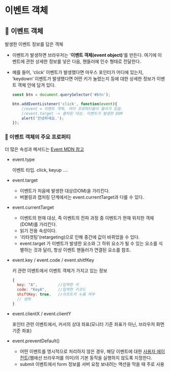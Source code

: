 # 이벤트 객체

## 📌 이벤트 객체

발생한 이벤트 정보를 담은 객체

- 이벤트가 발생하면 브라우저는 '**이벤트 객체(event object)**'를 만든다. 여기에 이벤트에 관한 상세한 정보를 넣은 다음, 핸들러에 인수 형태로 전달한다.
- 예를 들어, ‘click’ 이벤트가 발생했다면 마우스 포인터가 어디에 있는지, ‘keydown’ 이벤트가 발생했다면 어떤 키가 눌렸는지 등에 대한 상세한 정보가 이벤트 객체 안에 담겨 있다.
    
    ```javascript
    const btn = document.querySelector('#btn');
    
    btn.addEventListener('click', function(event){
        //event = 이벤트 객체. 여러 프로퍼티들이 들어가 있음.
        //event.target -> 클릭된 대상. 이벤트가 발생한 DOM  
        alert('안녕하세요.');
    });
    ```
    

### 🧩 이벤트 객체의 주요 프로퍼티

더 많은 속성과 메서드는 [Event MDN 참고](https://developer.mozilla.org/ko/docs/Web/API/Event)

- event.type
    
    이벤트 타입. click, keyup ….
    
- event.target
    - 이벤트가 처음에 발생한 대상(DOM)을 가리킨다.
    - 버블링과 캡처링 단계에서는 event.currentTarget과 다를 수 있다.
- event.currentTarget
    - 이벤트의 현재 대상, 즉 이벤트의 전파 과정 중 이벤트가 현재 위치한 객체(DOM)를 가리킨다.
    - 읽기 전용 속성이다.
    - '리타겟팅'(retargeting)으로 인해 중간에 값이 바뀌었을 수 있다.
    - event.target 가 이벤트가 발생한 요소와 그 하위 요소가 될 수 있는 요소를 식별하는 것과 달리, 항상 이벤트 핸들러가 연결된 요소를 참조.
- event.key / event.code / event.shitfKey
    
    키 관련 이벤트에서 이벤트 객체가 가지고 있는 정보
    
    ```javascript
    {
      key: "A",         //입력한 키
      code: "KeyA",     //입력한 키코드
      shiftKey: true,   //쉬프트키 누름 여부
      // 생략
    }
    ```
    
- event.clientX / event.clientY
    
    포인터 관련 이벤트에서, 커서의 상대 좌표(모니터 기준 좌표가 아닌, 브라우저 화면 기준 좌표)
    
- event.preventDefault()
    - 어떤 이벤트를 명시적으로 처리하지 않은 경우, 해당 이벤트에 대한 [사용자 에이전트](https://developer.mozilla.org/ko/docs/Glossary/User_agent)(웹에선 브라우저를 의미)의 기본 동작을 실행하지 않도록 지정한다.
    - submit 이벤트에서 form 정보를 서버 요청 보내려는 액션을 막을 때 주로 사용